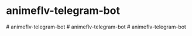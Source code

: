 # animeflv-telegram-bot
#   a n i m e f l v - t e l e g r a m - b o t  
 #   a n i m e f l v - t e l e g r a m - b o t  
 #   a n i m e f l v - t e l e g r a m - b o t  
 